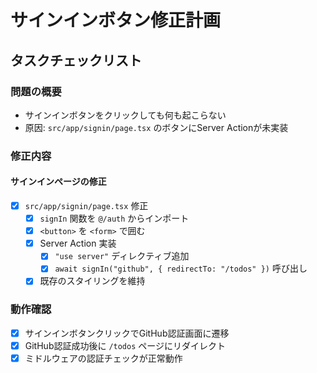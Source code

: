 # サインインボタン修正計画

## タスクチェックリスト

### 問題の概要

- サインインボタンをクリックしても何も起こらない
- 原因: `src/app/signin/page.tsx` のボタンにServer Actionが未実装

### 修正内容

#### サインインページの修正

- [x] `src/app/signin/page.tsx` 修正
  - [x] `signIn` 関数を `@/auth` からインポート
  - [x] `<button>` を `<form>` で囲む
  - [x] Server Action 実装
    - [x] `"use server"` ディレクティブ追加
    - [x] `await signIn("github", { redirectTo: "/todos" })` 呼び出し
  - [x] 既存のスタイリングを維持

### 動作確認

- [x] サインインボタンクリックでGitHub認証画面に遷移
- [x] GitHub認証成功後に `/todos` ページにリダイレクト
- [x] ミドルウェアの認証チェックが正常動作
